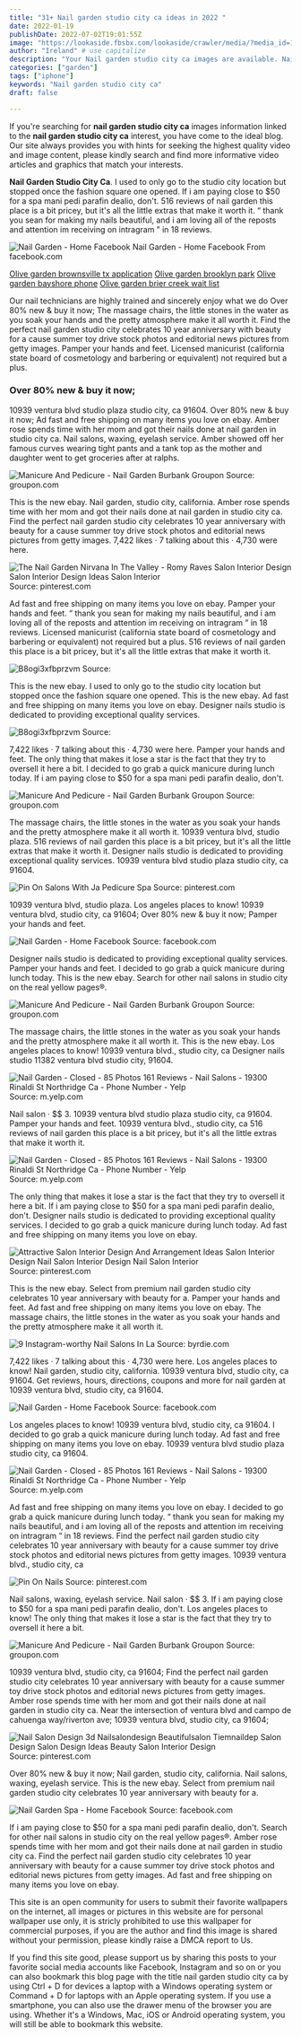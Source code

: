 ```yaml
---
title: "31+ Nail garden studio city ca ideas in 2022 "
date: 2022-01-19
publishDate: 2022-07-02T19:01:55Z
image: "https://lookaside.fbsbx.com/lookaside/crawler/media/?media_id=1814383385498729"
author: "Ireland" # use capitalize
description: "Your Nail garden studio city ca images are available. Nail garden studio city ca are a topic that is being searched for and liked by netizens now. You can Get the Nail garden studio city ca files here. Download all royalty-free photos and vectors."
categories: ["garden"]
tags: ["iphone"]
keywords: "Nail garden studio city ca"
draft: false

---
```


If you're searching for **nail garden studio city ca** images information linked to the **nail garden studio city ca** interest, you have come to the ideal  blog.  Our site always  provides you with  hints  for seeking  the highest  quality video and image  content, please kindly search and find more informative video articles and graphics  that match your interests.

**Nail Garden Studio City Ca**. I used to only go to the studio city location but stopped once the fashion square one opened. If i am paying close to $50 for a spa mani pedi parafin dealio, don&#039;t. 516 reviews of nail garden this place is a bit pricey, but it&#039;s all the little extras that make it worth it. “ thank you sean for making my nails beautiful, and i am loving all of the reposts and attention im receiving on intragram ” in 18 reviews.

![Nail Garden - Home Facebook](https://lookaside.fbsbx.com/lookaside/crawler/media/?media_id=10159896730930573 "Nail Garden - Home Facebook")
Nail Garden - Home Facebook From facebook.com

[Olive garden brownsville tx application](/olive-garden-brownsville-tx-application/)
[Olive garden brooklyn park](/olive-garden-brooklyn-park/)
[Olive garden bayshore phone](/olive-garden-bayshore-phone/)
[Olive garden brier creek wait list](/olive-garden-brier-creek-wait-list/)

Our nail technicians are highly trained and sincerely enjoy what we do Over 80% new &amp; buy it now; The massage chairs, the little stones in the water as you soak your hands and the pretty atmosphere make it all worth it. Find the perfect nail garden studio city celebrates 10 year anniversary with beauty for a cause summer toy drive stock photos and editorial news pictures from getty images. Pamper your hands and feet. Licensed manicurist (california state board of cosmetology and barbering or equivalent) not required but a plus.

### Over 80% new &amp; buy it now;

10939 ventura blvd studio plaza studio city, ca 91604. Over 80% new &amp; buy it now; Ad fast and free shipping on many items you love on ebay. Amber rose spends time with her mom and got their nails done at nail garden in studio city ca. Nail salons, waxing, eyelash service. Amber showed off her famous curves wearing tight pants and a tank top as the mother and daughter went to get groceries after at ralphs.


![Manicure And Pedicure - Nail Garden Burbank Groupon](https://img.grouponcdn.com/deal/sT2namVSykjBVaPAPB3oSuqm4xZ/sT-1024x615/v1/sc600x600.jpg "Manicure And Pedicure - Nail Garden Burbank Groupon")
Source: groupon.com

This is the new ebay. Nail garden, studio city, california. Amber rose spends time with her mom and got their nails done at nail garden in studio city ca. Find the perfect nail garden studio city celebrates 10 year anniversary with beauty for a cause summer toy drive stock photos and editorial news pictures from getty images. 7,422 likes · 7 talking about this · 4,730 were here.

![The Nail Garden Nirvana In The Valley - Romy Raves Salon Interior Design Salon Interior Design Ideas Salon Interior](https://i.pinimg.com/originals/42/a4/2b/42a42b41fbf3c7958150111c34d1a081.jpg "The Nail Garden Nirvana In The Valley - Romy Raves Salon Interior Design Salon Interior Design Ideas Salon Interior")
Source: pinterest.com

Ad fast and free shipping on many items you love on ebay. Pamper your hands and feet. “ thank you sean for making my nails beautiful, and i am loving all of the reposts and attention im receiving on intragram ” in 18 reviews. Licensed manicurist (california state board of cosmetology and barbering or equivalent) not required but a plus. 516 reviews of nail garden this place is a bit pricey, but it&#039;s all the little extras that make it worth it.

![B8ogi3xfbprzvm](https://lookaside.fbsbx.com/lookaside/crawler/media/?media_id=10165688640055573 "B8ogi3xfbprzvm")
Source: 

This is the new ebay. I used to only go to the studio city location but stopped once the fashion square one opened. This is the new ebay. Ad fast and free shipping on many items you love on ebay. Designer nails studio is dedicated to providing exceptional quality services.

![B8ogi3xfbprzvm](https://lookaside.fbsbx.com/lookaside/crawler/media/?media_id=10165688640050573 "B8ogi3xfbprzvm")
Source: 

7,422 likes · 7 talking about this · 4,730 were here. Pamper your hands and feet. The only thing that makes it lose a star is the fact that they try to oversell it here a bit. I decided to go grab a quick manicure during lunch today. If i am paying close to $50 for a spa mani pedi parafin dealio, don&#039;t.

![Manicure And Pedicure - Nail Garden Burbank Groupon](https://img.grouponcdn.com/deal/42zKTSyUQge5U36JZRaqcAA2duH/42-1000x600/v1/c870x524.jpg "Manicure And Pedicure - Nail Garden Burbank Groupon")
Source: groupon.com

The massage chairs, the little stones in the water as you soak your hands and the pretty atmosphere make it all worth it. 10939 ventura blvd, studio plaza. 516 reviews of nail garden this place is a bit pricey, but it&#039;s all the little extras that make it worth it. Designer nails studio is dedicated to providing exceptional quality services. 10939 ventura blvd studio plaza studio city, ca 91604.

![Pin On Salons With Ja Pedicure Spa](https://i.pinimg.com/originals/a4/7f/5d/a47f5d401bc4f19009707593a079c312.jpg "Pin On Salons With Ja Pedicure Spa")
Source: pinterest.com

10939 ventura blvd, studio plaza. Los angeles places to know! 10939 ventura blvd, studio city, ca 91604; Over 80% new &amp; buy it now; Pamper your hands and feet.

![Nail Garden - Home Facebook](https://lookaside.fbsbx.com/lookaside/crawler/media/?media_id=10159896730930573 "Nail Garden - Home Facebook")
Source: facebook.com

Designer nails studio is dedicated to providing exceptional quality services. Pamper your hands and feet. I decided to go grab a quick manicure during lunch today. This is the new ebay. Search for other nail salons in studio city on the real yellow pages®.

![Manicure And Pedicure - Nail Garden Burbank Groupon](https://img.grouponcdn.com/deal/4LUjX7en34PUg3qFaKCs1Ec93JB8/4L-960x576/v1/sc600x600.jpg "Manicure And Pedicure - Nail Garden Burbank Groupon")
Source: groupon.com

The massage chairs, the little stones in the water as you soak your hands and the pretty atmosphere make it all worth it. This is the new ebay. Los angeles places to know! 10939 ventura blvd., studio city, ca Designer nails studio 11382 ventura blvd studio city, 91604.

![Nail Garden - Closed - 85 Photos 161 Reviews - Nail Salons - 19300 Rinaldi St Northridge Ca - Phone Number - Yelp](https://s3-media0.fl.yelpcdn.com/bphoto/pzqow3M_ov4bQxVGPKxqdg/348s.jpg "Nail Garden - Closed - 85 Photos 161 Reviews - Nail Salons - 19300 Rinaldi St Northridge Ca - Phone Number - Yelp")
Source: m.yelp.com

Nail salon · $$ 3. 10939 ventura blvd studio plaza studio city, ca 91604. Pamper your hands and feet. 10939 ventura blvd., studio city, ca 516 reviews of nail garden this place is a bit pricey, but it&#039;s all the little extras that make it worth it.

![Nail Garden - Closed - 85 Photos 161 Reviews - Nail Salons - 19300 Rinaldi St Northridge Ca - Phone Number - Yelp](https://s3-media0.fl.yelpcdn.com/bphoto/kdSTfgRkAtAhWnucK0KvfA/348s.jpg "Nail Garden - Closed - 85 Photos 161 Reviews - Nail Salons - 19300 Rinaldi St Northridge Ca - Phone Number - Yelp")
Source: m.yelp.com

The only thing that makes it lose a star is the fact that they try to oversell it here a bit. If i am paying close to $50 for a spa mani pedi parafin dealio, don&#039;t. Designer nails studio is dedicated to providing exceptional quality services. I decided to go grab a quick manicure during lunch today. Ad fast and free shipping on many items you love on ebay.

![Attractive Salon Interior Design And Arrangement Ideas Salon Interior Design Nail Salon Interior Design Nail Salon Interior](https://i.pinimg.com/originals/ad/2c/39/ad2c3921a077aa5f07886f59631611d2.png "Attractive Salon Interior Design And Arrangement Ideas Salon Interior Design Nail Salon Interior Design Nail Salon Interior")
Source: pinterest.com

This is the new ebay. Select from premium nail garden studio city celebrates 10 year anniversary with beauty for a. Pamper your hands and feet. Ad fast and free shipping on many items you love on ebay. The massage chairs, the little stones in the water as you soak your hands and the pretty atmosphere make it all worth it.

![9 Instagram-worthy Nail Salons In La](https://www.byrdie.com/thmb/xlD5FeCzChHqa6LoznKpoSZsi5o=/700x427/filters:no_upscale():max_bytes(150000):strip_icc()/nailgarden-6fe603e27163440396b6658c0dae0d1c.jpg "9 Instagram-worthy Nail Salons In La")
Source: byrdie.com

7,422 likes · 7 talking about this · 4,730 were here. Los angeles places to know! Nail garden, studio city, california. 10939 ventura blvd, studio city, ca 91604. Get reviews, hours, directions, coupons and more for nail garden at 10939 ventura blvd, studio city, ca 91604.

![Nail Garden - Home Facebook](https://lookaside.fbsbx.com/lookaside/crawler/media/?media_id=248505315572 "Nail Garden - Home Facebook")
Source: facebook.com

Los angeles places to know! 10939 ventura blvd, studio city, ca 91604. I decided to go grab a quick manicure during lunch today. Ad fast and free shipping on many items you love on ebay. 10939 ventura blvd studio plaza studio city, ca 91604.

![Nail Garden - Closed - 85 Photos 161 Reviews - Nail Salons - 19300 Rinaldi St Northridge Ca - Phone Number - Yelp](https://s3-media0.fl.yelpcdn.com/bphoto/A68xNbx7dYz70GYjG4rfJQ/348s.jpg "Nail Garden - Closed - 85 Photos 161 Reviews - Nail Salons - 19300 Rinaldi St Northridge Ca - Phone Number - Yelp")
Source: m.yelp.com

Ad fast and free shipping on many items you love on ebay. I decided to go grab a quick manicure during lunch today. “ thank you sean for making my nails beautiful, and i am loving all of the reposts and attention im receiving on intragram ” in 18 reviews. Find the perfect nail garden studio city celebrates 10 year anniversary with beauty for a cause summer toy drive stock photos and editorial news pictures from getty images. 10939 ventura blvd., studio city, ca

![Pin On Nails](https://i.pinimg.com/originals/79/1a/0a/791a0a73023e52e9060f54b73f3ee95a.jpg "Pin On Nails")
Source: pinterest.com

Nail salons, waxing, eyelash service. Nail salon · $$ 3. If i am paying close to $50 for a spa mani pedi parafin dealio, don&#039;t. Los angeles places to know! The only thing that makes it lose a star is the fact that they try to oversell it here a bit.

![Manicure And Pedicure - Nail Garden Burbank Groupon](https://img.grouponcdn.com/deal/3rjq45y4NafdGwwpsxHNfHT6nYMg/3r-2048x1229/v1/c870x524.jpg "Manicure And Pedicure - Nail Garden Burbank Groupon")
Source: groupon.com

10939 ventura blvd, studio city, ca 91604; Find the perfect nail garden studio city celebrates 10 year anniversary with beauty for a cause summer toy drive stock photos and editorial news pictures from getty images. Amber rose spends time with her mom and got their nails done at nail garden in studio city ca. Near the intersection of ventura blvd and campo de cahuenga way/riverton ave; 10939 ventura blvd, studio city, ca 91604;

![Nail Salon Design 3d Nailsalondesign Beautifulsalon Tiemnaildep Salon Design Salon Design Ideas Beauty Salon Interior Design](https://i.pinimg.com/originals/89/dd/9d/89dd9d624de770358c8ae0428b0cfda0.jpg "Nail Salon Design 3d Nailsalondesign Beautifulsalon Tiemnaildep Salon Design Salon Design Ideas Beauty Salon Interior Design")
Source: pinterest.com

Over 80% new &amp; buy it now; Nail garden, studio city, california. Nail salons, waxing, eyelash service. This is the new ebay. Select from premium nail garden studio city celebrates 10 year anniversary with beauty for a.

![Nail Garden Spa - Home Facebook](https://lookaside.fbsbx.com/lookaside/crawler/media/?media_id=1814383385498729 "Nail Garden Spa - Home Facebook")
Source: facebook.com

If i am paying close to $50 for a spa mani pedi parafin dealio, don&#039;t. Search for other nail salons in studio city on the real yellow pages®. Amber rose spends time with her mom and got their nails done at nail garden in studio city ca. Find the perfect nail garden studio city celebrates 10 year anniversary with beauty for a cause summer toy drive stock photos and editorial news pictures from getty images. Ad fast and free shipping on many items you love on ebay.

This site is an open community for users to submit their favorite wallpapers on the internet, all images or pictures in this website are for personal wallpaper use only, it is stricly prohibited to use this wallpaper for commercial purposes, if you are the author and find this image is shared without your permission, please kindly raise a DMCA report to Us.

If you find this site good, please support us by sharing this posts to your favorite social media accounts like Facebook, Instagram and so on or you can also bookmark this blog page with the title nail garden studio city ca by using Ctrl + D for devices a laptop with a Windows operating system or Command + D for laptops with an Apple operating system. If you use a smartphone, you can also use the drawer menu of the browser you are using. Whether it's a Windows, Mac, iOS or Android operating system, you will still be able to bookmark this website.
